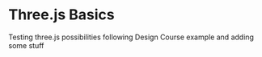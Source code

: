 # Three.js Basics
Testing three.js possibilities following Design Course example and adding some stuff